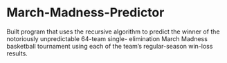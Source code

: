 # March-Madness-Predictor
Built program that uses the recursive algorithm to predict the winner of the notoriously unpredictable 64-team single-
elimination March Madness basketball tournament using each of the team’s regular-season win-loss results.
